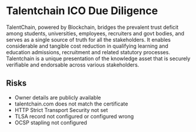 # Talentchain ICO Due Diligence
TalentChain, powered by Blockchain, bridges the prevalent trust deficit among students, universities, employees, recruiters and govt bodies, and serves as a single source of truth for all the stakeholders. It enables considerable and tangible cost reduction in qualifying learning and education admissions, recruitment and related statutory processes. Talentchain is a unique presentation of the knowledge asset that is securely verifiable and endorsable across various stakeholders.
## Risks
* Owner details are publicly available
* talentchain.com does not match the certificate
* HTTP Strict Transport Security not set
* TLSA record not configured or configured wrong
* OCSP stapling not configured
